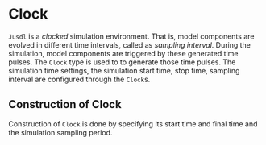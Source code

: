 # Clock

`Jusdl` is a *clocked* simulation environment. That is, model components are evolved in different time intervals, called as *sampling interval*. During the simulation, model components are triggered by these generated time pulses.  The `Clock` type is used to to generate those time pulses. The simulation time settings, the simulation start time, stop time, sampling interval are configured through the `Clock`s.

## Construction of Clock
Construction of `Clock` is done by specifying its start time and final time and the simulation sampling period. 
